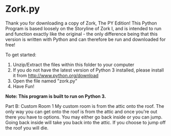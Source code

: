 # Zork.py

Thank you for downloading a copy of Zork, The PY Edition!
This Python Program is based loosely on the Storyline of Zork I, and is intended to run and function exactly like the original -
the only difference being that this version is written with Python and can therefore be run and downloaded for free!

To get started:
1. Unzip/Extract the files within this folder to your computer
1. If you do not have the latest version of Python 3 installed, please install it from http://www.python.org/download
1. Open the file named "zork.py"
1. Have Fun!

**Note: This program is built to run on Python 3.**

Part B:
Custom Room 1
My custom room is from the attic onto the roof. The only way you can get onto the roof is from the attic and once you're out there you have to options. You may either go back inside or you can jump. Going back inside will take you back into the attic. If you choose to jump off the roof you will die. 